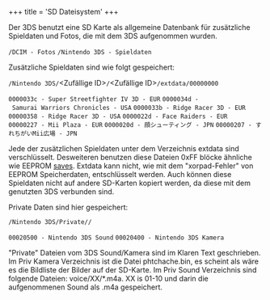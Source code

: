 +++
title = 'SD Dateisystem'
+++

Der 3DS benutzt eine SD Karte als allgemeine Datenbank für zusätzliche
Spieldaten und Fotos, die mit dem 3DS aufgenommen wurden.

`/DCIM - Fotos`
`/Nintendo 3DS - Spieldaten`

Zusätzliche Spieldaten sind wie folgt gespeichert:

`/Nintendo 3DS/`<Zufällige ID>`/`<Zufällige ID>`/extdata/00000000`

`0000033c - Super Streetfighter IV 3D - EUR`
`0000034d - Samurai Warriors Chronicles - USA`
`0000033b - Ridge Racer 3D - EUR`
`00000358 - Ridge Racer 3D - USA`
`0000022d - Face Raiders - EUR`
`00000227 - Mii Plaza - EUR`
`0000020d - 顔シューティング - JPN`
`00000207 - すれちがいMii広場 - JPN`

Jede der zusätzlichen Spieldaten unter dem Verzeichnis extdata sind
verschlüsselt. Desweiteren benutzen diese Dateien 0xFF blöcke ähnliche
wie EEPROM [saves](Savegames "wikilink"). Extdata kann nicht, wie mit
dem "xorpad-Fehler" von EEPROM Speicherdaten, entschlüsselt werden. Auch
können diese Spieldaten nicht auf andere SD-Karten kopiert werden, da
diese mit dem genutzten 3DS verbunden sind.

Private Daten sind hier gespeichert:

`/Nintendo 3DS/Private/`<ID siehe unten>`/`

`00020500 - Nintendo 3DS Sound`
`00020400 - Nintendo 3DS Kamera`

"Private" Dateien vom 3DS Sound/Kamera sind im Klaren Text geschrieben.
Im Priv Kamera Verzeichnis ist die Datei phtchache.bin, es scheint als
wäre es die Bildliste der Bilder auf der SD-Karte. Im Priv Sound
Verzeichnis sind folgende Dateien: voice/XX/\*.m4a. XX is 01-10 und
darin die aufgenommenen Sound als .m4a gespeichert.